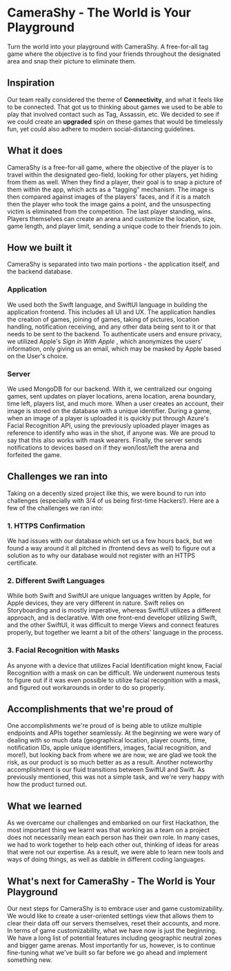 # CameraShy - The World is Your Playground
Turn the world into your playground with CameraShy. A free-for-all tag game where the objective is to find your friends throughout the designated area and snap their picture to eliminate them.

## Inspiration
Our team really considered the theme of **Connectivity**, and what it feels like to be connected. That got us to thinking about games we used to be able to play that involved contact such as Tag, Assassin, etc. We decided to see if we could create an **upgraded** spin on these games that would be timelessly fun, yet could also adhere to modern social-distancing guidelines.

## What it does
CameraShy is a free-for-all game, where the objective of the player is to travel within the designated geo-field, looking for other players, yet hiding from them as well. When they find a player, their goal is to snap a picture of them within the app, which acts as a "tagging" mechanism. The image is then compared against images of the players' faces, and if it is a match then the player who took the image gains a point, and the unsuspecting victim is eliminated from the competition. The last player standing, wins. Players themselves can create an arena and customize the location, size, game length, and player limit, sending a unique code to their friends to join.

## How we built it
CameraShy is separated into two main portions - the application itself, and the backend database.

### **Application**
We used both the Swift language, and SwiftUI language in building the application frontend. This includes all UI and UX. The application handles the creation of games, joining of games, taking of pictures, location handling, notification receiving, and any other data being sent to it or that needs to be sent to the backend. To authenticate users and ensure privacy, we utilized Apple's _Sign in With Apple_ , which anonymizes the users' information, only giving us an email, which may be masked by Apple based on the User's choice.

### **Server**
We used MongoDB for our backend. With it, we centralized our ongoing games, sent updates on player locations, arena location, arena boundary, time left, players list, and much more. When a user creates an account, their image is stored on the database with a unique identifier. During a game, when an image of a player is uploaded it is quickly put through Azure's Facial Recognition API, using the previously uploaded player images as reference to identify who was in the shot, if anyone was. We are proud to say that this also works with mask wearers. Finally, the server sends notifications to devices based on if they won/lost/left the arena and forfeited the game.

## Challenges we ran into
Taking on a decently sized project like this, we were bound to run into challenges (especially with 3/4 of us being first-time Hackers!). Here are a few of the challenges we ran into:

### 1. HTTPS Confirmation
We had issues with our database which set us a few hours back, but we found a way around it all pitched in (frontend devs as well) to figure out a solution as to why our database would not register with an HTTPS certificate.

### 2. Different Swift Languages
While both Swift and SwiftUI are unique languages written by Apple, for Apple devices, they are very different in nature. Swift relies on Storyboarding and is mostly imperative, whereas SwiftUI utilizes a different approach, and is declarative. With one front-end developer utilizing Swift, and the other SwiftUI, it was difficult to merge Views and connect features properly, but together we learnt a bit of the others' language in the process.

### 3. Facial Recognition with Masks
As anyone with a device that utilizes Facial Identification might know, Facial Recognition with a mask on can be difficult. We underwent numerous tests to figure out if it was even possible to utilize facial recognition with a mask, and figured out workarounds in order to do so properly.

## Accomplishments that we're proud of
One accomplishments we're proud of is being able to utilize multiple endpoints and APIs together seamlessly. At the beginning we were wary of dealing with so much data (geographical location, player counts, time, notification IDs, apple unique identifiers, images, facial recognition, and more!), but looking back from where we are now, we are glad we took the risk, as our product is so much better as as a result.
Another noteworthy accomplishment is our fluid transitions between SwiftUI and Swift. As previously mentioned, this was not a simple task, and we're very happy with how the product turned out.

## What we learned
As we overcame our challenges and embarked on our first Hackathon, the most important thing we learnt was that working as a team on a project does not necessarily mean each person has their own role. In many cases, we had to work together to help each other out, thinking of ideas for areas that were not our expertise. As a result, we were able to learn new tools and ways of doing things, as well as dabble in different coding languages.

## What's next for CameraShy - The World is Your Playground
Our next steps for CameraShy is to embrace user and game customizability. We would like to create a user-oriented settings view that allows them to clear their data off our servers themselves, reset their accounts, and more.
In terms of game customizability, what we have now is just the beginning. We have a long list of potential features including geographic neutral zones and bigger game arenas. Most importantly for us, however, is to continue fine-tuning what we've built so far before we go ahead and implement something new.
